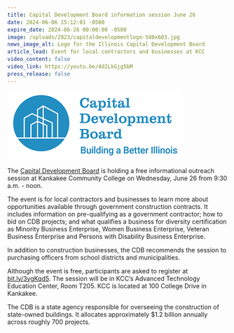 ```yaml
---
title: Capital Development Board information session June 26
date: 2024-06-06 15:12:01 -0500
expire_date: 2024-06-26 00:00:00 -0500
image: /uploads/2023/capitaldevelopmentlogo-580x603.jpg
news_image_alt: Logo for the Illinois Capital Development Board
article_lead: Event for local contractors and businesses at KCC
video_content: false
video_link: https://youtu.be/4d2LkGjg5bM
press_release: false
---
```

![Logo for the Illinois Capital Development Board](/uploads/2023/capitaldevelopmentlogo-400x156.jpg "Logo for the Illinois Capital Development Board")

The [Capital Development Board](https://cdb.illinois.gov/) is holding a free informational outreach session at Kankakee Community College on Wednesday, June 26 from 9:30 a.m. - noon.

The event is for local contractors and businesses to learn more about opportunities available through government construction contracts. It includes information on pre-qualifying as a government contractor; how to bid on CDB projects; and what qualifies a business for diversity certification as Minority Business Enterprise, Women Business Enterprise, Veteran Business Enterprise and Persons with Disability Business Enterprise.

In addition to construction businesses, the CDB recommends the session to purchasing officers from school districts and municipalities.

Although the event is free, participants are asked to register at [bit.ly/3ygKqd5](https://bit.ly/3ygKqd5). The session will be in KCC’s Advanced Technology Education Center, Room T205. KCC is located at 100 College Drive in Kankakee.

The CDB is a state agency responsible for overseeing the construction of state-owned buildings. It allocates approximately $1.2 billion annually across roughly 700 projects.